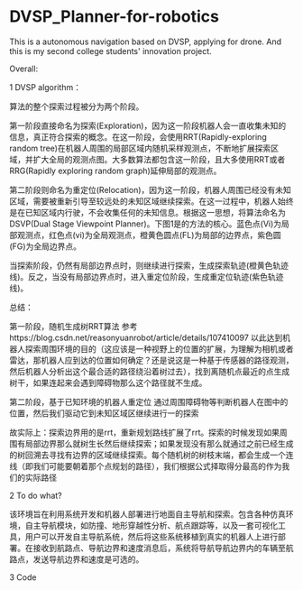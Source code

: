 # DVSP_Planner-for-robotics
This is a autonomous navigation based on DVSP, applying for drone.
And this is my second college students' innovation project.

Overall:

1 DVSP algorithm：

算法的整个探索过程被分为两个阶段。

第一阶段直接命名为探索(Exploration)，因为这一阶段机器人会一直收集未知的信息，真正符合探索的概念。在这一阶段，会使用RRT(Rapidly-exploring random tree)在机器人周围的局部区域内随机采样观测点，不断地扩展探索区域，并扩大全局的观测点图。大多数算法都包含这一阶段，且大多使用RRT或者RRG(Rapidly exploring random graph)延伸局部的观测点。

第二阶段则命名为重定位(Relocation)，因为这一阶段，机器人周围已经没有未知区域，需要被重新引导至较远处的未知区域继续探索。在这一过程中，机器人始终是在已知区域内行驶，不会收集任何的未知信息。根据这一思想，将算法命名为DSVP(Dual Stage Viewpoint Planner)。下图1是的方法的核心。蓝色点(Vi)为局部观测点，红色点(vi)为全局观测点，橙黄色圆点(FL)为局部的边界点，紫色圆(FG)为全局边界点。

当探索阶段，仍然有局部边界点时，则继续进行探索，生成探索轨迹(橙黄色轨迹线)。反之，当没有局部边界点时，进入重定位阶段，生成重定位轨迹(紫色轨迹线)。

总结：

第一阶段，随机生成树RRT算法 参考https://blog.csdn.net/reasonyuanrobot/article/details/107410097 以此达到机器人探索周围环境的目的（这应该是一种视野上的位置的扩展，为理解为相机或者雷达，那机器人应到达的位置如何确定？还是说这是一种基于传感器的路径观测，然后机器人分析出这个最合适的路径绕沿着树过去），找到离随机点最近的点生成树干，如果连起来会遇到障碍物那么这个路径就不生成。

第二阶段，基于已知环境的机器人重定位 通过周围障碍物等判断机器人在图中的位置，然后我们驱动它到未知区域区继续进行一的探索

故实际上：探索边界用的是rrt，重新规划路线扩展了rrt。探索的时候发现如果周围有局部边界那么就树生长然后继续探索；如果发现没有那么就通过之前已经生成的树回溯去寻找有边界的区域继续探索。每个随机树的树枝末端，都会生成一个连线（即我们可能要朝着那个点规划的路径），我们根据公式择取得分最高的作为我们的实际路径

2 To do what?

该环境旨在利用系统开发和机器人部署进行地面自主导航和探索。包含各种仿真环境，自主导航模块，如防撞、地形穿越性分析、航点跟踪等，以及一套可视化工具，用户可以开发自主导航系统，然后将这些系统移植到真实的机器人上进行部署。在接收到航路点、导航边界和速度消息后，系统将导航导航边界内的车辆至航路点，发送导航边界和速度是可选的。

3 Code

